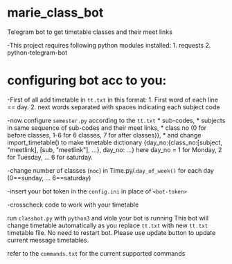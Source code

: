 # marie_class_bot
Telegram bot to get timetable classes and their meet links

-This project requires following python modules installed:
    1. requests
    2. python-telegram-bot

# configuring bot acc to you:

-First of all add timetable in `tt.txt` in this format:
    1. First word of each line == day.
    2. next words separated with spaces indicating each subject code

-now configure `semester.py` according to the `tt.txt` 
    * sub-codes, 
    * subjects in same sequence of sub-codes and their meet links, 
    * class no (0 for before classes, 1-6 for 6 classes, 7 for after classes}), 
    * and change import_timetable() to make timetable dictionary 
        {day_no:{class_no:[subject, "meetlink], [sub, "meetlink"], ...}, 
        day_no: ...} 
        here day_no = 1 for Monday, 2 for Tuesday, ... 6 for saturday.

-change number of classes (`noc`) in Time.py/.`day_of_week()` for each day (0==sunday, ... 6==saturday)

-insert your bot token in the `config.ini` in place of `<bot-token>`

-crosscheck code to work with your timetable

run `classbot.py` with `python3` and viola your bot is running
This bot will change timetable automatically as you replace `tt.txt` with new `tt.txt` timetable file. No need to restart bot. Please use update button to update current message timetables.

refer to the `commands.txt` for the current supported commands
